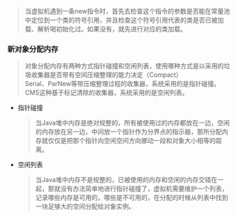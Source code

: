 > 当虚拟机遇到一条new指令时，首先去检查这个指令的参数是否能在常量池中定位到一个类的符号引用，并且检查这个符号引用代表的类是否已被加载、解析喝初始化过。如果没有，就先进行对应的类加载。  

### 新对象分配内存

> 对象分配内存有两种方式指针碰撞和空闲列表，使用哪种方式是以采用的垃圾收集器是否带有空间压缩整理的能力决定（Compact）  
> Serial、ParNew等带压缩整理过程的收集器，系统采用的是指针碰撞。  
> CMS这种基于标记清除的收集器，系统采用的是空闲列表。

- 指针碰撞

  > 当Java堆中内存是绝对规整的，所有被使用过的内存都放在一边，空闲的内存放在另一边，中间放一个指针作为分界点的指示器，那所分配内存就仅仅是把那个指针向空闲空间方向挪动一段和对象大小相等的距离。

- 空闲列表

  > 当Java堆中内存不是规整的，已被使用的内存和空闲的内存交错在一起，那就没有办法简单地进行指针碰撞了，虚拟机需要维护一个列表，记录哪些内存是可用的，哪些是不可用的，在分配的时候从列表中找到一块足够大的空间分配给对象实例。
